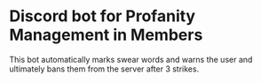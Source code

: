 # Discord bot for Profanity Management in Members

This bot automatically marks swear words and warns the user and ultimately bans them from the server after 3 strikes.
